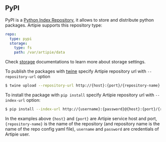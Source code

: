 ## PyPI

PyPI is a [Python Index Repository](https://pypi.org/), it allows to store and distribute python packages. 
Artipie supports this repository type:
```yaml
repo:
  type: pypi
  storage:
    type: fs
    path: /var/artipie/data
```
Check [storage](./Configuration-Storage) documentations to learn more about storage settings.

To publish the packages with [twine](https://packaging.python.org/tutorials/packaging-projects/#uploading-the-distribution-archives)
specify Artipie repository url with `--repository-url` option
```bash
$ twine upload --repository-url http://{host}:{port}/{repository-name} -u {username} -p {password} my-project/dist/*
```

To install the package with `pip install` specify Artipie repository url with `--index-url` option:

```bash
$ pip install --index-url http://{username}:{password}@{host}:{port}/{repository-name} my-project
```

In the examples above `{host}` and `{port}` are Artipie service host and port, `{repository-name}`
is the name of the repository (and repository name is the name of the repo config yaml file), 
`username` and `password` are credentials of Artipie user.
